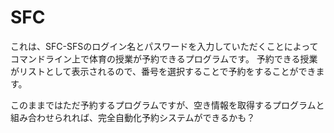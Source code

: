# SFC
これは、SFC-SFSのログイン名とパスワードを入力していただくことによってコマンドライン上で体育の授業が予約できるプログラムです。
予約できる授業がリストとして表示されるので、番号を選択することで予約をすることができます。

このままではただ予約するプログラムですが、空き情報を取得するプログラムと組み合わせられれば、完全自動化予約システムができるかも？